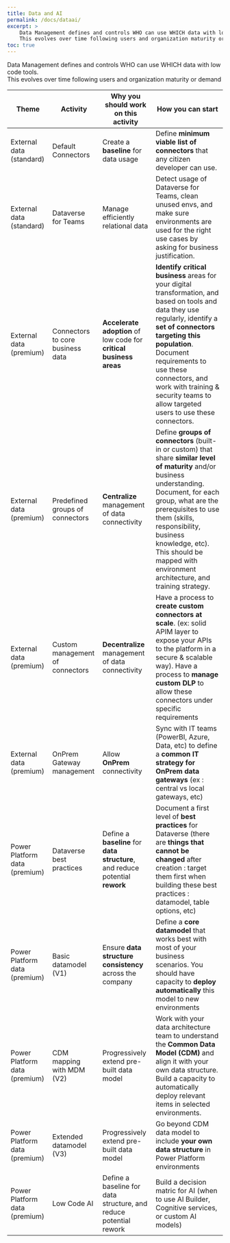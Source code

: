 ```yaml
---
title: Data and AI
permalink: /docs/dataai/
excerpt: >
    Data Management defines and controls WHO can use WHICH data with low code tools.  
    This evolves over time following users and organization maturity or demand.
toc: true
---
```


Data Management defines and controls WHO can use WHICH data with low code tools.  
This evolves over time following users and organization maturity or demand

| Theme | Activity | **Why** you should work on this activity | **How** you can start |
| --- | --- | --- | --- |
| External data (standard) | Default Connectors | Create a **baseline** for data usage | Define **minimum viable list of connectors** that any citizen developer can use. |
| External data (standard) | Dataverse for Teams | Manage efficiently relational data | Detect usage of Dataverse for Teams, clean unused envs, and make sure environments are used for the right use cases by asking for business justification. |
| External data (premium) | Connectors to core business data | **Accelerate adoption** of low code for **critical business areas** | **Identify critical business** areas for your digital transformation, and based on tools and data they use regularly, identify a **set of connectors targeting this population**. Document requirements to use these connectors, and work with training & security teams to allow targeted users to use these connectors.|
| External data (premium) | Predefined groups of connectors | **Centralize** management of data connectivity | Define **groups of connectors** (built-in or custom) that share **similar level of maturity** and/or business understanding. Document, for each group, what are the prerequisites to use them (skills, responsibility, business knowledge, etc). This should be mapped with environment architecture, and training strategy. |
| External data (premium) | Custom management of connectors | **Decentralize** management of data connectivity | Have a process to **create custom connectors at scale**. (ex: solid APIM layer to expose your APIs to the platform in a secure & scalable way). Have a process to **manage custom DLP** to allow these connectors under specific requirements |
| External data (premium) | OnPrem Gateway management | Allow **OnPrem** connectivity | Sync with IT teams  (PowerBI, Azure, Data, etc)  to define a **common IT strategy for OnPrem data gateways** (ex : central vs local gateways, etc) |
| Power Platform data (premium) | Dataverse best practices | Define a **baseline** for **data structure**, and reduce potential **rework** | Document a first level of **best practices** for Dataverse (there are **things that cannot be changed** after creation : target them first when building these best practices : datamodel, table options, etc) |
| Power Platform data (premium) | Basic datamodel (V1) | Ensure **data structure consistency** across the company | Define a **core datamodel** that works best with most of your business scenarios. You should have capacity to **deploy automatically** this model to new environments |
| Power Platform data (premium) | CDM mapping with MDM (V2) | Progressively extend pre-built data model | Work with your data architecture team to understand the **Common Data Model (CDM)** and align it with your own data structure. Build a capacity to automatically deploy relevant items in selected environments. |
| Power Platform data (premium) | Extended datamodel (V3) | Progressively extend pre-built data model | Go beyond CDM data model to include **your own data structure** in Power Platform environments |
| Power Platform data (premium) | Low Code AI | Define a baseline for data structure, and reduce potential rework | Build a decision matric for AI (when to use AI Builder, Cognitive services, or custom AI models) |
